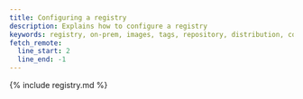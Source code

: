 ```yaml
---
title: Configuring a registry
description: Explains how to configure a registry
keywords: registry, on-prem, images, tags, repository, distribution, configuration
fetch_remote:
  line_start: 2
  line_end: -1
---
```


{% include registry.md %}
